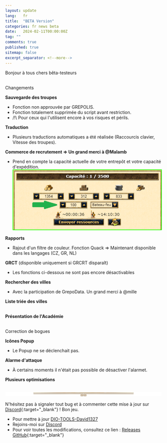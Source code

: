 ```yaml
---
layout: update
lang:   fr
title:  "BETA Version"
categories: fr news beta
date:   2024-02-11T00:00:00Z
tag: ""
comments: true
published: true
sitemap: false
excerpt_separator: <!--more-->
---
```

Bonjour à tous chers bêta-testeurs<br><br>
<!--more-->

<div class="gpcl tip">Changements</div>

**Sauvegarde des troupes**
* Fonction non approuvée par GREPOLIS.
* Fonction totalement supprimée du script avant restriction.
* /!\ Pour ceux qui l'utilisent encore à vos risques et périls.

**Traduction**
* Plusieurs traductions automatiques a été réalisée (Raccourcis clavier, Vitesse des troupes).

**Commerce de recrutement => Un grand merci à @Malamb**
* Prend en compte la capacité actuelle de votre entrepôt et votre capacité d'expédition.<br>
![Commerce de recrutement](/img/update/Capture-d-ecran-2024-02-11-141008.png)

**Rapports**
* Rajout d'un filtre de couleur. Fonction Quack => Maintenant disponible dans les langages (CZ, GR, NL)

**GRCT** (disponible uniquement si GRCRT disparaît)
* Les fonctions ci-dessous ne sont pas encore désactivables 

**Rechercher des villes**
* Avec la participation de GrepoData. Un grand merci à @mille

**Liste triée des villes**<br><br>

**Présentation de l'Académie**<br><br>

<div class="gpcl bug">Correction de bogues</div>

**Icônes Popup**
* Le Popup ne se déclenchait pas.

**Alarme d'attaque**
* À certains moments il n'était pas possible de désactiver l'alarmet.

**Plusieurs optimisations**
<br><br>

![gpcl-line](/img/site/gpcl/gpcl-line.png)

N'hésitez pas à signaler tout bug et à commenter cette mise à jour sur [Discord][2]{:target="_blank"} !
Bon jeu.

* Pour mettre à jour [DIO-TOOLS-David1327][1]
* Rejoins-moi sur [Discord][2]
* Pour voir toutes les modifications, consultez ce lien : [Releases GitHub](https://github.com/DIO-David1327/DIO-TOOLS-David1327/releases){:target="_blank"}


[1]: /DIO-TOOLS-David1327/code.user.js "DIO-TOOLS-David1327"
[2]: https://discord.gg/Q7WXtmRNRW "https://discord.gg/Q7WXtmRNRW"
